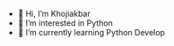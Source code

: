 - 👋 Hi, I’m Khojiakbar
- 👀 I’m interested in Python
- 🌱 I’m currently learning Python Develop


<!---
Theatxamov/Theatxamov is a ✨ special ✨ repository because its `README.md` (this file) appears on your GitHub profile.
You can click the Preview link to take a look at your changes.
--->
